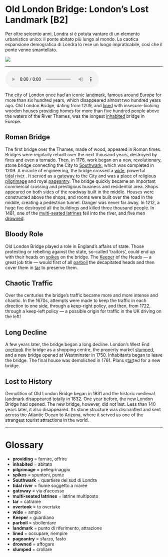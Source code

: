 # Old London Bridge: London’s Lost Landmark   [B2]

Per oltre seicento anni, Londra si è potuta vantare di un elemento urbanistico unico: il ponte abitato più lungo al mondo. La caotica espansione demografica di Londra lo rese un luogo impraticabile, così che il ponte venne smantellato.

![](Old%20London%20Bridge%20London%E2%80%99s%20Lost%20Landmark.jpg)

--------------

<div>
<audio controls autoplay>
    <source src="https://raw.githubusercontent.com/dartie/speakup/main/2023-03/Old%20London%20Bridge%20London%E2%80%99s%20Lost%20Landmark.mp3" type="audio/mpeg">
</audio>
</div>


The city of London once had an iconic [landmark](## "punto di riferimento, attrazione"), famous around Europe for more than six hundred years, which disappeared almost two hundred years ago. Old London Bridge, dating from 1209, and [lined](## "occupare, riempire") with insecure-looking wooden houses [providing](## "fornire, offrire") homes for more than five hundred people above the waters of the River Thames, was the longest [inhabited](## "abitato") bridge in Europe. 

## Roman Bridge
The first bridge over the Thames, made of wood, appeared in Roman times. Bridges were regularly rebuilt over the next thousand years, destroyed by fires and even a tornado. Then, in 1176, work began on a new, revolutionary, stone bridge connecting the City to [Southwark](## "quartiere del sud di Londra"), which was completed in 1209. A miracle of engineering, the bridge crossed a [wide](## "ampio"), powerful [tidal river](## "fiume soggetto a maree") . It served as a [gateway](## "via d’accesso") to the City and was a place of religious [pilgrimage](## "pellegrinaggio") and royal [pageantry](## "sfarzo, fasto").
The bridge quickly became an important commercial crossing and prestigious business and residential area. Shops appeared on both sides of the roadway built in the middle. Houses were constructed above the shops, and rooms were built over the road in the middle, creating a pedestrian tunnel. Danger was never far away. In 1212, a huge fire destroyed all the buildings and killed three thousand people. In 1481, one of the [multi-seated latrines](## "latrine multiposto") fell into the river, and five men [drowned](## "affogare"). 

## Bloody Role
Old London Bridge played a role in England’s affairs of state. Those protesting or rebelling against the state, so-called ‘traitors’, could end up with their heads on [spikes](## "spuntoni, punte") on the bridge. The [Keeper](## "guardiano") of the Heads — a great job title — would first of all [parboil](## "sbollentare") the decapitated heads and then cover them in [tar](## "catrame") to preserve them.

## Chaotic Traffic
Over the centuries the bridge’s traffic became more and more intense and chaotic. In the 1670s, attempts were made to keep the traffic in each direction to one side, through a keep-right policy, and then, from 1722, through a keep-left policy — a possible origin for traffic in the UK driving on the left!

## Long Decline
A few years later, the bridge began a long decline. London’s West End [overtook](## "to overtake") the bridge as a shopping centre, the property market [slumped](## "crollare"), and a new bridge opened at Westminster in 1750. Inhabitants began to leave the bridge. The final house was demolished in 1761. Plans s[tar](## "catrame")ted for a new bridge. 

## Lost to History
Demolition of Old London Bridge began in 1831 and the historic medieval [landmark](## "punto di riferimento, attrazione") disappeared totally in 1832. One year before, the new London Bridge had opened. The new bridge, however, did not last. Less than 140 years later, it also disappeared. Its stone structure was dismantled and sent across the Atlantic Ocean to Arizona, where it served as one of the strangest tourist attractions in the world.

--------------

<div style = "display:block; clear:both; page-break-after:always;"></div>

# Glossary
* **providing** = fornire, offrire
* **inhabited** = abitato
* **pilgrimage** = pellegrinaggio
* **spikes** = spuntoni, punte
* **Southwark** = quartiere del sud di Londra
* **tidal river** = fiume soggetto a maree
* **gateway** = via d’accesso
* **multi-seated latrines** = latrine multiposto
* **tar** = catrame
* **overtook** = to overtake
* **wide** = ampio
* **Keeper** = guardiano
* **parboil** = sbollentare
* **landmark** = punto di riferimento, attrazione
* **lined** = occupare, riempire
* **pageantry** = sfarzo, fasto
* **drowned** = affogare
* **slumped** = crollare
